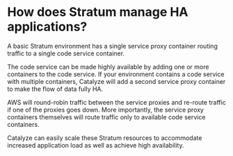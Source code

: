 # How does Stratum manage HA applications?

A basic Stratum environment has a single service proxy container routing traffic to a single code service container.

The code service can be made highly available by adding one or more containers to the code service. If your environment contains a code service with multiple containers, Catalyze will add a second service proxy container to make the flow of data fully HA.

AWS will round-robin traffic between the service proxies and re-route traffic if one of the proxies goes down. More importantly, the service proxy containers themselves will route traffic only to available code service containers.

Catalyze can easily scale these Stratum resources to accommodate increased application load as well as achieve high availability.

